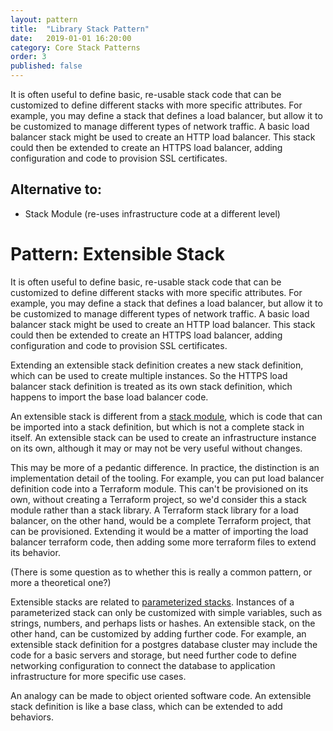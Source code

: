 ```yaml
---
layout: pattern
title:  "Library Stack Pattern"
date:   2019-01-01 16:20:00
category: Core Stack Patterns
order: 3
published: false
---
```



It is often useful to define basic, re-usable stack code that can be customized to define different stacks with more specific attributes. For example, you may define a stack that defines a load balancer, but allow it to be customized to manage different types of network traffic. A basic load balancer stack might be used to create an HTTP load balancer. This stack could then be extended to create an HTTPS load balancer, adding configuration and code to provision SSL certificates.


## Alternative to:

- Stack Module (re-uses infrastructure code at a different level)

# Pattern: Extensible Stack

It is often useful to define basic, re-usable stack code that can be customized to define different stacks with more specific attributes. For example, you may define a stack that defines a load balancer, but allow it to be customized to manage different types of network traffic. A basic load balancer stack might be used to create an HTTP load balancer. This stack could then be extended to create an HTTPS load balancer, adding configuration and code to provision SSL certificates.

Extending an extensible stack definition creates a new stack definition, which can be used to create multiple instances. So the HTTPS load balancer stack definition is treated as its own stack definition, which happens to import the base load balancer code.

An extensible stack is different from a [stack module](stack-module.adoc), which is code that can be imported into a stack definition, but which is not a complete stack in itself. An extensible stack can be used to create an infrastructure instance on its own, although it may or may not be very useful without changes.

This may be more of a pedantic difference. In practice, the distinction is an implementation detail of the tooling. For example, you can put load balancer definition code into a Terraform module. This can't be provisioned on its own, without creating a Terraform project, so we'd consider this a stack module rather than a stack library. A Terraform stack library for a load balancer, on the other hand, would be a complete Terraform project, that can be provisioned. Extending it would be a matter of importing the load balancer terraform code, then adding some more terraform files to extend its behavior.

(There is some question as to whether this is really a common pattern, or more a theoretical one?)

Extensible stacks are related to [parameterized stacks](parameterized-stack.adoc). Instances of a parameterized stack can only be customized with simple variables, such as strings, numbers, and perhaps lists or hashes. An extensible stack, on the other hand, can be customized by adding further code. For example, an extensible stack definition for a postgres database cluster may include the code for a basic servers and storage, but need further code to define networking configuration to connect the database to application infrastructure for more specific use cases.

An analogy can be made to object oriented software code. An extensible stack definition is like a base class, which can be extended to add behaviors.

